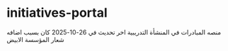 # initiatives-portal
منصه المبادرات في المنشأة التدريبية
اخر تحديث في 26-10-2025
كان بسبب اضافه شعار المؤسسة الابيض

